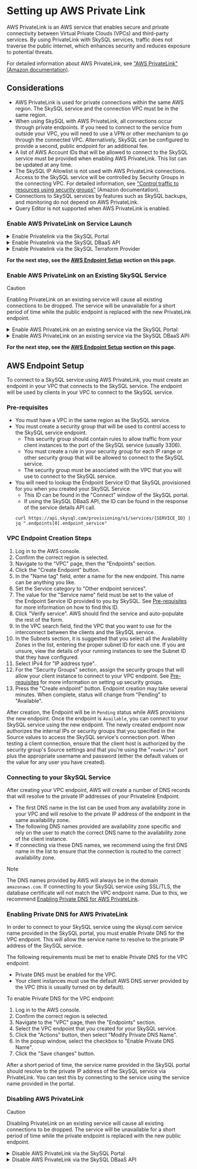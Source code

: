 # Setting up AWS Private Link


AWS PrivateLink is an AWS service that enables secure and private connectivity between Virtual Private Clouds (VPCs) and third-party services. By using PrivateLink with SkySQL services, traffic does not traverse the public internet, which enhances security and reduces exposure to potential threats.

For detailed information about AWS PrivateLink, see ["AWS PrivateLink" (Amazon documentation)](https://aws.amazon.com/privatelink/).


## **Considerations**

- AWS PrivateLink is used for private connections within the same AWS region.  The SkySQL service and the connection VPC must be in the same region.
- When using SkySQL with AWS PrivateLink, all connections occur through private endpoints.  If you need to connect to the service from outside your VPC, you will need to use a VPN or other mechanism to go through the connected VPC.  Alternatively, SkySQL can be configured to provide a second, public endpoint for an additional fee.
- A list of AWS Account IDs that will be allowed to connect to the SkySQL service must be provided when enabling AWS PrivateLink.  This list can be updated at any time.
- The SkySQL IP Allowlist is not used with AWS PrivateLink connections.  Access to the SkySQL service will be controlled by Security Groups in the connecting VPC. For detailed information, see ["Control traffic to resources using security groups"](https://docs.aws.amazon.com/vpc/latest/userguide/VPC_SecurityGroups.html) (Amazon documentation).
- Connections to SkySQL services by features such as SkySQL backups, and monitoring do not depend on AWS PrivateLink.
- Query Editor is not supported when AWS PrivateLink is enabled.


### **Enable AWS PrivateLink on Service Launch**

<details>
<summary>Enable Privatelink via the SkySQL Portal</summary>
<br>

To enable AWS PrivateLink when launching a new service via the SkySQL Portal select the 'Enable Private link' option in the 'Security' section.
After the service completes provisioning, you will see a new option to "Set up Private Link" in the service's context menu. Click this option to add one or more AWS account IDs to the allowlist.

</details>

<details>
<summary>Enable Privatelink via the SkySQL DBaaS API</summary>
<br>

To enable AWS PrivateLink when launching a new service via the SkySQL DBaaS API, add the `endpoint_mechanism` and `endpoint_allowed_accounts` attributes to service creation JSON payload.

```
{
  "name": "my-skysql-service",
  ...
  "endpoint_mechanism": "privateconnect",
  "allowed_accounts": [
    "AWS-ACCOUNT-ID-1",
    "AWS-ACCOUNT-ID-2"
  ]
}
```
- The `endpoint_mechanism` field must be set to `privateconnect`
- The `endpoint_allowed_accounts` field must be set to a JSON array of one or more customer account IDs in AWS that will be allowed to establish a private connection to the SkySQL service.

For more information on using the SkySQL DBaaS API, see ["SkySQL DBaaS API"](https://apidocs.skysql.com/#/Services/post_provisioning_v1_services).
</details>

<details>
<summary>Enable Privatelink via the SkySQL Terraform Provider</summary>
<br>

To enable AWS PrivateLink when launching a new service via the SkySQL DBaaS API, set the `endpoint_mechanism` and `endpoint_allowed_accounts` attributes on the `skysql_service` resource.

```hcl
resource "skysql_service" "example" {
  name                      = "my-skysql-service"
  ...
  endpoint_mechanism        = "privateconnect"
  endpoint_allowed_accounts = ["123456789012"]
}
```

- The `endpoint_mechanism` field must be set to `privateconnect`
- The `endpoint_allowed_accounts` field must be set to a list of one or more customer account IDs in AWS that will be allowed to establish a private connection to the SkySQL service.

A complete example Terraform template that creates a new SkySQL service with AWS PrivateLink enabled can be found in the [terraform provider examples](https://github.com/skysqlinc/terraform-provider-skysql/tree/main/examples/privateconnect).


For more information on using the SkySQL Terraform Provider, see ["SkySQL Terraform Provider"](https://registry.terraform.io/providers/skysqlinc/skysql/latest/docs).

</details>

**For the next step, see the [AWS Endpoint Setup](#aws-endpoint-setup) section on this page.**


### **Enable AWS PrivateLink on an Existing SkySQL Service**

> [!CAUTION]
> Enabling PrivateLink on an existing service will cause all existing connections to be dropped.  The service will be unavailable for a short period of time while the public endpoint is replaced with the new PrivateLink endpoint.

<details>
<summary>Enable AWS PrivateLink on an existing service via the SkySQL Portal:</summary>
<br>

1. Log in to the SkySQL Portal
2. Click the "MANAGE" button (on the right) for the desired service.
3. In the context menu, choose the "Set up AWS PrivateLink" menu item.
4. In the popup window, add one or more AWS account IDs.
5. Click the "OK" button to confirm this operation.

</details>

<details>
<summary>Enable AWS PrivateLink on an existing service via the SkySQL DBaaS API:</summary>
<br>

To enable AWS PrivateLink on an existing service, you will need to update the service endpoints with a payload similar to the following:

```json
[
  {
    "mechanism": "privateconnect",
    "allowed_accounts": [
      "AWS-ACCOUNT-ID-1",
      "AWS-ACCOUNT-ID-2"
    ]
  }
]
```

This payload should then be sent to the API `PATCH` https://api.skysql.com/provisioning/v1/services/{SERVICE_ID}/endpoints where `{SERVICE_ID}` is the ID of the service you are updating.
For more information on using the SkySQL DBaaS API, see ["SkySQL DBaaS API"](https://apidocs.skysql.com/#/Services/patch_provisioning_v1_services__service_id__endpoints).

</details>

**For the next step, see the [AWS Endpoint Setup](#aws-endpoint-setup) section on this page.**


## AWS Endpoint Setup

To connect to a SkySQL service using AWS PrivateLink, you must create an endpoint in your VPC that connects to the SkySQL service. The endpoint will be used by clients in your VPC to connect to the SkySQL service.

### Pre-requisites
- You must have a VPC in the same region as the SkySQL service.
- You must create a security group that will be used to control access to the SkySQL service endpoint.
    - This security group should contain rules to allow traffic from your client instances to the port of the SkySQL service (usually 3306).
    - You must create a rule in your security group for each IP range or other security group that will be allowed to connect to the SkySQL service.
    - The security group must be associated with the VPC that you will use to connect to the SkySQL service.
- You will need to lookup the Endpoint Service ID that SkySQL provisioned for you when you created your SkySQL Service.
    - This ID can be found in the "Connect" window of the SkySQL portal.
    - If using the SkySQL DBaaS API, the ID can be found in the response of the service details API call.
    ```
    curl https://api.skysql.com/provisioning/v1/services/{SERVICE_ID} | jq ".endpoints[0].endpoint_service"
    ```

### VPC Endpoint Creation Steps

1. Log in to the AWS console.
2. Confirm the correct region is selected.
3. Navigate to the "VPC" page, then the "Endpoints" section.
4. Click the "Create Endpoint" button.
5. In the "Name tag" field, enter a name for the new endpoint. This name can be anything you like.
6. Set the Service category to "Other endpoint services".
7. The value for the "Service name" field must be set to the value of the Endpoint Service ID provided to you by SkySQL. See [Pre-requisites](#pre-requisites) for more information on how to find this ID.
8. Click "Verify service". AWS should find the service and auto-populate the rest of the form.
9. In the VPC search field, find the VPC that you want to use for the interconnect between the clients and the SkySQL service.
10. In the Subnets section, it is suggested that you select all the Availability Zones in the list, entering the proper subnet ID for each one. If you are unsure, view the details of your running instances to see the Subnet ID that they have configured.
11. Select IPv4 for "IP address type".
12. For the "Security Groups" section, assign the security groups that will allow your client instance to connect to your VPC endpoint.  See [Pre-requisites](#pre-requisites) for more information on setting up security groups.
13. Press the "Create endpoint" button. Endpoint creation may take several minutes. When complete, status will change from "Pending" to "Available".

After creation, the Endpoint will be in `Pending` status while AWS provisions the new endpoint.  Once the endpoint is `Available`, you can connect to your SkySQL service using the new endpoint.
The newly created endpoint now authorizes the internal IPs or security groups that you specified in the Source values to access the SkySQL service's connection port. When testing a client connection, ensure that the client host is authorized by the security group's Source settings and that you're using the "`readwrite`" port plus the appropriate username and password (either the default values or the value for any user you have created).


### Connecting to your SkySQL Service

After creating your VPC endpoint, AWS will create a number of DNS records that will resolve to the private IP addresses of your Privatelink Endpoint.
- The first DNS name in the list can be used from any availability zone in your VPC and will resolve to the private IP address of the endpoint in the same availability zone.
- The following DNS names provided are availability zone specific and rely on the user to match the correct DNS name to the availability zone of the client instance.
- If connecting via these DNS names, we recommend using the first DNS name in the list to ensure that the connection is routed to the correct availability zone.


> [!NOTE]
> The DNS names provided by AWS will always be in the domain `amazonaws.com`.  If connecting to your SkySQL service using SSL/TLS, the database certificate will not match the VPC endpoint name.  Due to this, we recommend [Enabling Private DNS for AWS PrivateLink](#enabling-private-dns-for-aws-privatelink).


### Enabling Private DNS for AWS PrivateLink

In order to connect to your SkySQL service using the skysql.com service name provided in the SkySQL portal, you must enable Private DNS for the VPC endpoint.  This will allow the service name to resolve to the private IP address of the SkySQL service.

The following requirements must be met to enable Private DNS for the VPC endpoint:
- Private DNS must be enabled for the VPC.
- Your client instances must use the default AWS DNS server provided by the VPC (this is usually turned on by default).

To enable Private DNS for the VPC endpoint:
1. Log in to the AWS console.
2. Confirm the correct region is selected.
3. Navigate to the "VPC" page, then the "Endpoints" section.
4. Select the VPC endpoint that you created for your SkySQL service.
5. Click the "Actions" button, then select "Modify Private DNS Name".
6. In the popup window, select the checkbox to "Enable Private DNS Name".
7. Click the "Save changes" button.

After a short period of time, the service name provided in the SkySQL portal should resolve to the private IP address of the SkySQL service via PrivateLink.  You can test this by connecting to the service using the service name provided in the portal.


### **Disabling AWS PrivateLink**

> [!CAUTION]
> Disabling PrivateLink on an existing service will cause all existing connections to be dropped.  The service will be unavailable for a short period of time while the private endpoint is replaced with the new public endpoint.

<details>
<summary>Disable AWS PrivateLink via the SkySQL Portal</summary>
<br>

1. Visit the [SkySQL Portal](https://app.skysql.com/)
2. Find the service that you would like to modify.
3. Click "MANAGE" on the far right side of the service listing.
4. In the context menu, select "Manage PrivateLink".
5. In the popup window, click "I want to disconnect my Private Link".
6. In the popup window, select "Disconnect".
7. After the service restarts, PrivateLink is disabled.
8. Since the service's allowlist was cleared when AWS PrivateLink was previously enabled, you will need to [update the allowlist](../Security/Configuring%20Firewall.md) to allow clients to connect after disabling PrivateLink.

</details>

<details>
<summary>Disable AWS PrivateLink via the SkySQL DBaaS API</summary>
<br>

To disable AWS PrivateLink on an existing service, you will need to update the service endpoints with a payload similar to the following:

```json
[
  {
    "mechanism": "nlb"
  }
]
```

This payload should then be sent to the API `PATCH` https://api.skysql.com/provisioning/v1/services/{SERVICE_ID}/endpoints where `{SERVICE_ID}` is the ID of the service you are updating.
For more information on using the SkySQL DBaaS API, see ["SkySQL DBaaS API"](https://apidocs.skysql.com/#/Services/patch_provisioning_v1_services__service_id__endpoints).

</details>
